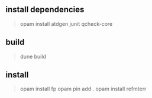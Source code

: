 
## install dependencies
> opam install atdgen junit qcheck-core

## build
> dune build

## install
> opam install fp
> opam pin add .
> opam install refmterr
